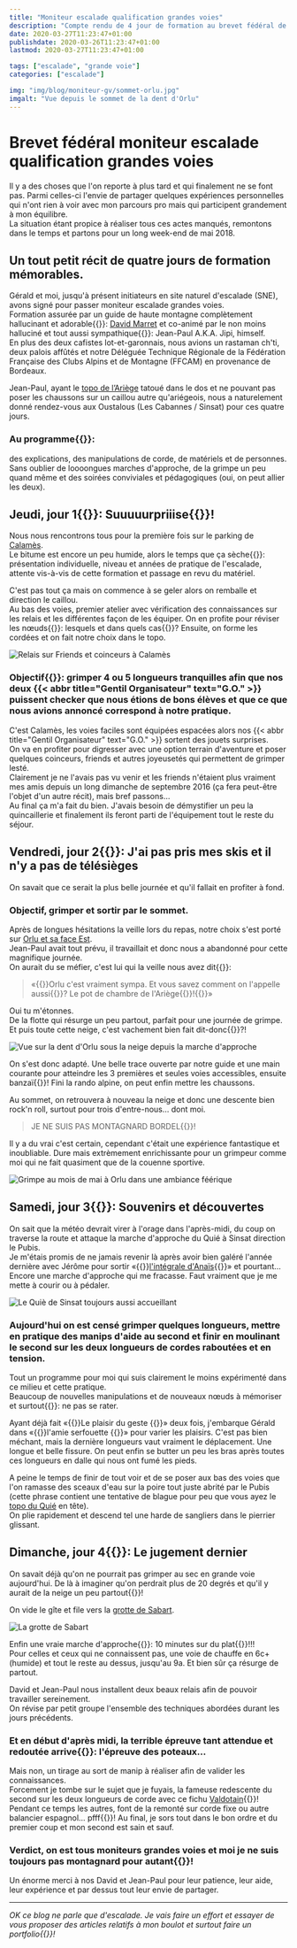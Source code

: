 ```yaml
---
title: "Moniteur escalade qualification grandes voies"
description: "Compte rendu de 4 jour de formation au brevet fédéral de moniteur escalade qualification grandes voies à la FFCAM"
date: 2020-03-27T11:23:47+01:00
publishdate: 2020-03-26T11:23:47+01:00
lastmod: 2020-03-27T11:23:47+01:00

tags: ["escalade", "grande voie"]
categories: ["escalade"]

img: "img/blog/moniteur-gv/sommet-orlu.jpg"
imgalt: "Vue depuis le sommet de la dent d'Orlu"
---
```


# Brevet fédéral moniteur escalade qualification grandes voies

Il y a des choses que l'on reporte à plus tard et qui finalement ne se font pas. Parmi celles-ci l'envie de partager quelques expériences personnelles qui n'ont rien à voir avec mon parcours pro mais qui participent grandement à mon équilibre.  
La situation étant propice à réaliser tous ces actes manqués, remontons dans le temps et partons pour un long week-end de mai 2018.

## Un tout petit récit de quatre jours de formation mémorables.

Gérald et moi, jusqu'à présent initiateurs en site naturel d'escalade (SNE), avons signé pour passer moniteur escalade grandes voies.  
Formation assurée par un guide de haute montagne complètement hallucinant et adorable{{<nbsp>}}: [David Marret](https://oncledav.blogspot.com/) et co-animé par le non moins halluciné et tout aussi sympathique{{<nbsp>}}: Jean-Paul A.K.A. Jipi, himself.  
En plus des deux cafistes lot-et-garonnais, nous avions un rastaman ch'ti, deux palois affûtés et notre Déléguée Technique Régionale de la Fédération Française des Clubs Alpins et de Montagne (FFCAM) en provenance de Bordeaux.

Jean-Paul, ayant le [topo de l’Ariège](http://cafma.free.fr/) tatoué dans le dos et ne pouvant pas poser les chaussons sur un caillou autre qu'ariégeois, nous a naturelement donné rendez-vous aux Oustalous (Les Cabannes / Sinsat) pour ces quatre jours.

### Au programme{{<nbsp>}}:

des explications, des manipulations de corde, de matériels et de personnes. Sans oublier de loooongues marches d'approche, de la grimpe un peu quand même et des soirées conviviales et pédagogiques (oui, on peut allier les deux).

## Jeudi, jour 1{{<nbsp>}}: Suuuuurpriiise{{<nbsp>}}!

Nous nous rencontrons tous pour la première fois sur le parking de [Calamès](http://cafma.free.fr/calames/fr_cal.htm).  
Le bitume est encore un peu humide, alors le temps que ça sèche{{<nbsp>}}: présentation individuelle, niveau et années de pratique de l'escalade, attente vis-à-vis de cette formation et passage en revu du matériel.

C'est pas tout ça mais on commence à se geler alors on remballe et direction le caillou.  
Au bas des voies, premier atelier avec vérification des connaissances sur les relais et les différentes façon de les équiper. On en profite pour réviser les nœuds{{<nbsp>}}: lesquels et dans quels cas{{<nbsp>}}? Ensuite, on forme les cordées et on fait notre choix dans le topo.

![Relais sur Friends et coinceurs à Calamès](/img/blog/moniteur-gv/calames-details.jpg)

### Objectif{{<nbsp>}}: grimper 4 ou 5 longueurs tranquilles afin que nos deux {{< abbr title="Gentil Organisateur" text="G.O." >}} puissent checker que nous étions de bons élèves et que ce que nous avions annoncé correspond à notre pratique.  

C'est Calamès, les voies faciles sont équipées espacées alors nos {{< abbr title="Gentil Organisateur" text="G.O." >}} sortent des jouets surprises.  
On va en profiter pour digresser avec une option terrain d'aventure et poser quelques coinceurs, friends et autres joyeusetés qui permettent de grimper lesté.  
Clairement je ne l'avais pas vu venir et les friends n'étaient plus vraiment mes amis depuis un long dimanche de septembre 2016 (ça fera peut-être l'objet d'un autre récit), mais bref passons…  
Au final ça m'a fait du bien. J'avais besoin de démystifier un peu la quincaillerie et finalement ils feront parti de l'équipement tout le reste du séjour.

## Vendredi, jour 2{{<nbsp>}}: J'ai pas pris mes skis et il n'y a pas de télésièges

On savait que ce serait la plus belle journée et qu'il fallait en profiter à fond.

### Objectif, grimper et sortir par le sommet.

Après de longues hésitations la veille lors du repas, notre choix s'est porté sur [Orlu et sa face Est](http://cafma.free.fr/Orlu/fr_orlu.htm).  
Jean-Paul avait tout prévu, il travaillait et donc nous a abandonné pour cette magnifique journée.  
On aurait du se méfier, c'est lui qui la veille nous avez dit{{<nbsp>}}:

> «{{<nbsp>}}Orlu c'est vraiment sympa. Et vous savez comment on l'appelle aussi{{<nbsp>}}? Le pot de chambre de l'Ariège{{<nbsp>}}!{{<nbsp>}}»

Oui tu m'étonnes.  
De la flotte qui résurge un peu partout, parfait pour une journée de grimpe. Et puis toute cette neige, c'est vachement bien fait dit-donc{{<nbsp>}}?!

![Vue sur la dent d'Orlu sous la neige depuis la marche d'approche](/img/blog/moniteur-gv/orlu-approche.jpg)

On s'est donc adapté. Une belle trace ouverte par notre guide et une main courante pour atteindre les 3 premières et seules voies accessibles, ensuite banzaï{{<nbsp>}}! Fini la rando alpine, on peut enfin mettre les chaussons.

Au sommet, on retrouvera à nouveau la neige et donc une descente bien rock'n roll, surtout pour trois d'entre-nous… dont moi.

> JE NE SUIS PAS MONTAGNARD BORDEL{{<nbsp>}}!

Il y a du vrai c'est certain, cependant c'était une expérience fantastique et inoubliable. Dure mais extrèmement enrichissante pour un grimpeur comme moi qui ne fait quasiment que de la couenne sportive.

![Grimpe au mois de mai à Orlu dans une ambiance féérique](/img/blog/moniteur-gv/orlu-grimpe.jpg)

## Samedi, jour 3{{<nbsp>}}: Souvenirs et découvertes

On sait que la météo devrait virer à l'orage dans l'après-midi, du coup on traverse la route et attaque la marche d'approche du Quié à Sinsat direction le Pubis.  
Je m'étais promis de ne jamais revenir là après avoir bien galéré l'année dernière avec Jérôme pour sortir «{{<nbsp>}}[l'intégrale d'Anaïs](/blog/integrale-anais/){{<nbsp>}}» et pourtant…  
Encore une marche d'approche qui me fracasse. Faut vraiment que je me mette à courir ou à pédaler.  

![Le Quiè de Sinsat toujours aussi accueillant](/img/blog/moniteur-gv/sinsat.jpg)

### Aujourd'hui on est censé grimper quelques longueurs, mettre en pratique des manips d'aide au second et finir en moulinant le second sur les deux longueurs de cordes raboutées et en tension.

Tout un programme pour moi qui suis clairement le moins expérimenté dans ce milieu et cette pratique.  
Beaucoup de nouvelles manipulations et de nouveaux nœuds à mémoriser et surtout{{<nbsp>}}: ne pas se rater.  

Ayant déjà fait «{{<nbsp>}}Le plaisir du geste {{<nbsp>}}» deux fois, j'embarque Gérald dans «{{<nbsp>}}l'amie serfouette {{<nbsp>}}» pour varier les plaisirs. C'est pas bien méchant, mais la dernière longueurs vaut vraiment le déplacement. Une longue et belle fissure. On peut enfin se butter un peu les bras après toutes ces longueurs en dalle qui nous ont fumé les pieds.

A peine le temps de finir de tout voir et de se poser aux bas des voies que l'on ramasse des sceaux d'eau sur la poire tout juste abrité par le Pubis (cette phrase contient une tentative de blague pour peu que vous ayez le [topo du Quié](http://cafma.free.fr/Sinsat/fr_sins.htm) en tête).  
On plie rapidement et descend tel une harde de sangliers dans le pierrier glissant.

## Dimanche, jour 4{{<nbsp>}}: Le jugement dernier

On savait déjà qu'on ne pourrait pas grimper au sec en grande voie aujourd'hui. De là à imaginer qu'on perdrait plus de 20 degrés et qu'il y aurait de la neige un peu partout{{<nbsp>}}!

On vide le gîte et file vers la [grotte de Sabart](http://cafma.free.fr/sabart/fr_sabart.htm).  

![La grotte de Sabart](/img/blog/moniteur-gv/grotte-sabart.jpg)

Enfin une vraie marche d'approche{{<nbsp>}}: 10 minutes sur du plat{{<nbsp>}}!!!  
Pour celles et ceux qui ne connaissent pas, une voie de chauffe en 6c+ (humide) et tout le reste au dessus, jusqu'au 9a. Et bien sûr ça résurge de partout.

David et Jean-Paul nous installent deux beaux relais afin de pouvoir travailler sereinement.  
On révise par petit groupe l'ensemble des techniques abordées durant les jours précédents.  

### Et en début d'après midi, la terrible épreuve tant attendue et redoutée arrive{{<nbsp>}}: l'épreuve des poteaux…

Mais non, un tirage au sort de manip à réaliser afin de valider les connaissances.  
Forcement je tombe sur le sujet que je fuyais, la fameuse redescente du second sur les deux longueurs de corde avec ce fichu [Valdotain](https://www.lesnoeuds.com/noeud-138-noeud-valdotain.html){{<nbsp>}}! Pendant ce temps les autres, font de la remonté sur corde fixe ou autre balancier espagnol… pfff{{<nbsp>}}!
Au final, je sors tout dans le bon ordre et du premier coup et mon second est sain et sauf.

### Verdict, on est tous moniteurs grandes voies et moi je ne suis toujours pas montagnard pour autant{{<nbsp>}}!

Un énorme merci à nos David et Jean-Paul pour leur patience, leur aide, leur expérience et par dessus tout leur envie de partager.

---

*OK ce blog ne parle que d'escalade. Je vais faire un effort et essayer de vous proposer des articles relatifs à mon boulot et surtout faire un portfolio{{<nbsp>}}!*